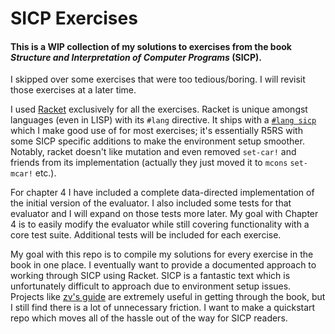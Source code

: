 # SICP Exercises
#### This is a WIP collection of my solutions to exercises from the book *Structure and Interpretation of Computer Programs* (SICP).

I skipped over some exercises that were too tedious/boring. I will revisit those exercises at a later time.

I used [Racket](https://racket-lang.org/) exclusively for all the exercises. Racket is unique amongst languages (even in LISP) with its `#lang` directive.
It ships with a [`#lang sicp`](https://docs.racket-lang.org/sicp-manual/SICP_Language.html) which I make good use of for most exercises;
it's essentially R5RS with some SICP specific additions to make the environment setup smoother. Notably, racket doesn't like mutation and even removed `set-car!` and friends
from its implementation (actually they just moved it to `mcons` `set-mcar!` etc.).

For chapter 4 I have included a complete data-directed implementation of the initial version of the evaluator.
I also included some tests for that evaluator and I will expand on those tests more later.
My goal with Chapter 4 is to easily modify the evaluator while still covering functionality with a core test suite. Additional tests will be included for each exercise.

My goal with this repo is to compile my solutions for every exercise in the book in one place.
I eventually want to provide a documented approach to working through SICP using Racket.
SICP is a fantastic text which is unfortunately difficult to approach due to environment setup issues.
Projects like [zv's guide](https://github.com/zv/SICP-guile) are extremely useful in getting through the book, but I still find there is a lot of unnecessary friction.
I want to make a quickstart repo which moves all of the hassle out of the way for SICP readers.
